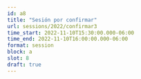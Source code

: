 ```yaml
---
id: a8
title: "Sesión por confirmar"
url: sessions/2022/confirmar3 
time_start: 2022-11-10T15:30:00.000-06:00
time_end: 2022-11-10T16:00:00.000-06:00
format: session
block: a
slot: 8
draft: true
---
```


